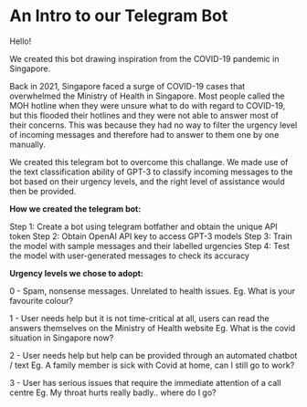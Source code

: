 # An Intro to our Telegram Bot
Hello!

We created this bot drawing inspiration from the COVID-19 pandemic in Singapore. 

Back in 2021, Singapore faced a surge of COVID-19 cases that overwhelmed the Ministry of Health in Singapore. Most people called the MOH hotline when they were unsure what to do with regard to COVID-19, but this flooded their hotlines and they were not able to answer most of their concerns. This was because they had no way to filter the urgency level of incoming messages and therefore had to answer to them one by one manually.

We created this telegram bot to overcome this challange. We made use of the text classification ability of GPT-3 to classify incoming messages to the bot based on their urgency levels, and the right level of assistance would then be provided. 

**How we created the telegram bot:**

Step 1: Create a bot using telegram botfather and obtain the unique API token 
Step 2: Obtain OpenAI API key to access GPT-3 models
Step 3: Train the model with sample messages and their labelled urgencies
Step 4: Test the model with user-generated messages to check its accuracy

**Urgency levels we chose to adopt:**

0 - Spam, nonsense messages. Unrelated to health issues.
Eg. What is your favourite colour?

1 - User needs help but it is not time-critical at all, users can read the answers themselves on the Ministry of Health website
Eg. What is the covid situation in Singapore now?

2 - User needs help but help can be provided through an automated chatbot / text
Eg. A family member is sick with Covid at home, can I still go to work? 

3 - User has serious issues that require the immediate attention of a call centre
Eg. My throat hurts really badly.. where do I go?


